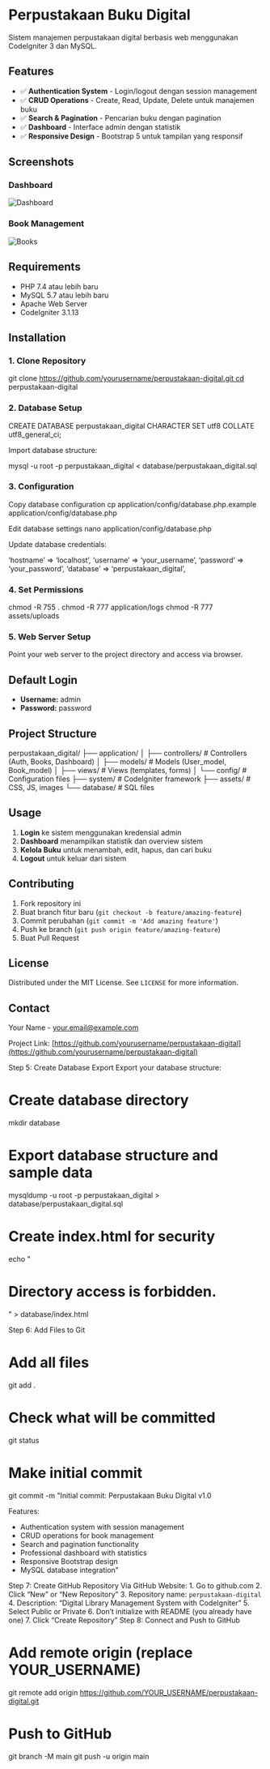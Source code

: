 # Perpustakaan Buku Digital

Sistem manajemen perpustakaan digital berbasis web menggunakan CodeIgniter 3 dan MySQL.

## Features

- ✅ **Authentication System** - Login/logout dengan session management
- ✅ **CRUD Operations** - Create, Read, Update, Delete untuk manajemen buku
- ✅ **Search & Pagination** - Pencarian buku dengan pagination
- ✅ **Dashboard** - Interface admin dengan statistik
- ✅ **Responsive Design** - Bootstrap 5 untuk tampilan yang responsif

## Screenshots

### Dashboard
![Dashboard](assets/images/dashboard-screenshot.png)

### Book Management
![Books](assets/images/books-screenshot.png)

## Requirements

- PHP 7.4 atau lebih baru
- MySQL 5.7 atau lebih baru
- Apache Web Server
- CodeIgniter 3.1.13

## Installation

### 1. Clone Repository
git clone https://github.com/yourusername/perpustakaan-digital.git cd perpustakaan-digital



### 2. Database Setup
CREATE DATABASE perpustakaan_digital CHARACTER SET utf8 COLLATE utf8_general_ci;


Import database structure:

mysql -u root -p perpustakaan_digital < database/perpustakaan_digital.sql


### 3. Configuration
Copy database configuration
cp application/config/database.php.example application/config/database.php

Edit database settings
nano application/config/database.php


Update database credentials:

‘hostname’ => ‘localhost’, ‘username’ => ‘your_username’, ‘password’ => ‘your_password’, ‘database’ => ‘perpustakaan_digital’,


### 4. Set Permissions
chmod -R 755 . chmod -R 777 application/logs chmod -R 777 assets/uploads


### 5. Web Server Setup
Point your web server to the project directory and access via browser.

## Default Login

- **Username:** admin
- **Password:** password

## Project Structure

perpustakaan_digital/ ├── application/ │   ├── controllers/     # Controllers (Auth, Books, Dashboard) │   ├── models/         # Models (User_model, Book_model) │   ├── views/          # Views (templates, forms) │   └── config/         # Configuration files ├── system/             # CodeIgniter framework ├── assets/             # CSS, JS, images └── database/           # SQL files



## Usage

1. **Login** ke sistem menggunakan kredensial admin
2. **Dashboard** menampilkan statistik dan overview sistem
3. **Kelola Buku** untuk menambah, edit, hapus, dan cari buku
4. **Logout** untuk keluar dari sistem

## Contributing

1. Fork repository ini
2. Buat branch fitur baru (`git checkout -b feature/amazing-feature`)
3. Commit perubahan (`git commit -m 'Add amazing feature'`)
4. Push ke branch (`git push origin feature/amazing-feature`)
5. Buat Pull Request

## License

Distributed under the MIT License. See `LICENSE` for more information.

## Contact

Your Name - your.email@example.com

Project Link: [https://github.com/yourusername/perpustakaan-digital](https://github.com/yourusername/perpustakaan-digital)

Step 5: Create Database Export
Export your database structure:
# Create database directory
mkdir database

# Export database structure and sample data
mysqldump -u root -p perpustakaan_digital > database/perpustakaan_digital.sql

# Create index.html for security
echo "<html><head><title>403 Forbidden</title></head><body><h1>Directory access is forbidden.</h1></body></html>" > database/index.html


Step 6: Add Files to Git
# Add all files
git add .

# Check what will be committed
git status

# Make initial commit
git commit -m "Initial commit: Perpustakaan Buku Digital v1.0

Features:
- Authentication system with session management
- CRUD operations for book management
- Search and pagination functionality
- Professional dashboard with statistics
- Responsive Bootstrap design
- MySQL database integration"


Step 7: Create GitHub Repository
Via GitHub Website:
	1.	Go to github.com
	2.	Click “New” or “New Repository”
	3.	Repository name: `perpustakaan-digital`
	4.	Description: “Digital Library Management System with CodeIgniter”
	5.	Select Public or Private
	6.	Don’t initialize with README (you already have one)
	7.	Click “Create Repository”
Step 8: Connect and Push to GitHub
# Add remote origin (replace YOUR_USERNAME)
git remote add origin https://github.com/YOUR_USERNAME/perpustakaan-digital.git

# Push to GitHub
git branch -M main
git push -u origin main


